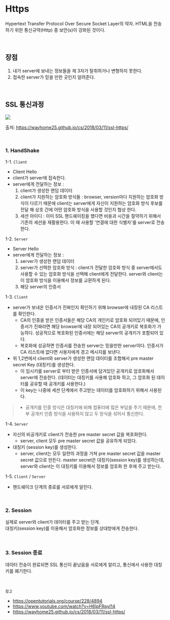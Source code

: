 # Https
 Hypertext Transfer Protocol Over Secure Socket Layer의 약자. HTML을 전송하기 위한 통신규약(Http) 중 보안(s)이 강화된 것이다. 

  <br/>
 
 ## 장점
 1. 내가 server에 보내는 정보들을 제 3자가 탈취하거나 변형하지 못한다.
 2. 접속한 server가 믿을 만한 곳인지 알려준다.
 
 <br/>

## SSL 통신과정

![](https://i.imgur.com/YIfy1wK.png)

출처: https://wayhome25.github.io/cs/2018/03/11/ssl-https/

<br/>

### 1. HandShake

1-1. `Client`    
- Client Hello
- client가 server에 접속한다.
- server에게 전달하는 정보 :
  1) client가 생성한 랜덤 데이터
  2) client가 지원하는 암호화 방식들 : browser, version마다 지원하는 암호화 방식이 다르기 때문에 client는 server에게 자신이 지원하는 암호화 방식 후보를 전달 해 상호 간에 어떤 암호화 방식을 사용할 것인지 협상 한다.
  3) 세션 아이디 : 이미 SSL 핸드쉐이킹을 했다면 비용과 시간을 절약하기 위해서 기존의 세션을 재활용한다. 이 때 사용할 '연결에 대한 식별자'를 server로 전송한다.

1-2. `Server`   
- Server Hello
- server에게 전달하는 정보 :
  1) server가 생성한 랜덤 데이터
  2) server가 선택한 암호화 방식 : client가 전달한 암호화 방식 중 server에서도 사용할 수 있는 암호화 방식을 선택해 client에게 전달한다. server와 client는 이 암호화 방식을 이용해서 정보를 교환하게 된다.
  3) 해당 server의 인증서

1-3. `Client`    
- server가 보내온 인증서가 진짜인지 확인하기 위해 browser에 내장된 CA 리스트를 확인한다.
  - CA의 인증을 받은 인증서들은 해당 CA의 개인키로 암호화 되어있기 때문에, 인증서가 진짜라면 해당 browser에 내장 되어있는 CA의 공개키로 복호화가 가능하다. 성공적으로 복호화된 인증서에는 해당 server의 공개키가 포함되어 있다.
  - 복호화에 성공하면 인증서를 전송한 server는 믿을만한 server이다. 인증서가 CA 리스트에  없다면 사용자에게 경고 메시지를 보낸다.
- 위 1,2번에서 client와 server가 생성한 랜덤 데이터를 조합해서 pre master secret Key (대칭키)를 생성한다.
  - 이 임시키를 server로 부터 받은 인증서에 담겨있던 공개키로 암호화해서 server에 전송한다.
  (데이터는 대칭키를 사용해 암호화 하고, 그 암호화 된 데이터를 공유할 때 공개키를 사용한다.)
  - 이 key는 나중에 세션 단계에서 주고받는 데이터를 암호화하기 위해서 사용된다.
  
> * 공개키를 인증 방식은 대칭키에 비해 컴퓨터에 많은 부담을 주기 때문에, 전부 공개키 인증 방식을 사용하지 않고 두 방식을 섞어서 통신한다.

1-4. `Server`
- 자신의 비공개키로 client가 전송한 pre master secret 값을 복호화한다.
  - server, client 모두 pre master secret 값을 공유하게 되었다.
- 대칭키 (session key)를 생성한다.
  - server, client는 모두 일련의 과정을 거쳐 pre master secret 값을 master secret 값으로 만든다. master secret은 대칭키(session key)를 생성하는데, server와 client는 이 대칭키를 이용해서 정보를 암호화 한 후에 주고 받는다.

1-5. `Client` / `Server`
- 핸드쉐이크 단계의 종료를 서로에게 알린다.
 
<br/>

### 2. Session

실제로 server와 client가 데이터를 주고 받는 단계.    
 대칭키(session key)를 이용해서 암호화한 정보를 상대방에게 전송한다.

 <br/>

### 3. Session 종료
데이터 전송이 완료되면 SSL 통신이 끝났음을 서로에게 알리고, 통신에서 사용한 대칭키를 폐기한다.

<br/>

 `참고`
 - https://opentutorials.org/course/228/4894
 - https://www.youtube.com/watch?v=H6lpFRpyl14
 - https://wayhome25.github.io/cs/2018/03/11/ssl-https/
